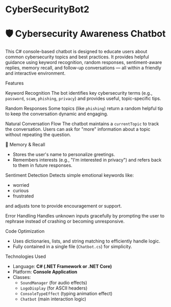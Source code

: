 # CyberSecurityBot2

# 🛡️ Cybersecurity Awareness Chatbot

This C# console-based chatbot is designed to educate users about common cybersecurity topics and best practices. It provides helpful guidance using keyword recognition, random responses, sentiment-aware replies, memory recall, and follow-up conversations — all within a friendly and interactive environment.

Features

Keyword Recognition
The bot identifies key cybersecurity terms (e.g., `password`, `scam`, `phishing`, `privacy`) and provides useful, topic-specific tips.

 Random Responses
Some topics (like `phishing`) return a random helpful tip to keep the conversation dynamic and engaging.

 Natural Conversation Flow
The chatbot maintains a `currentTopic` to track the conversation. Users can ask for "more" information about a topic without repeating the question.

 🧠 Memory & Recall
- Stores the user's name to personalize greetings.
- Remembers interests (e.g., "I'm interested in privacy") and refers back to them in future responses.

Sentiment Detection
Detects simple emotional keywords like:
- worried
- curious
- frustrated

and adjusts tone to provide encouragement or support.

 Error Handling
Handles unknown inputs gracefully by prompting the user to rephrase instead of crashing or becoming unresponsive.

 Code Optimization
- Uses dictionaries, lists, and string matching to efficiently handle logic.
- Fully contained in a single file (`Chatbot.cs`) for simplicity.


Technologies Used

- Language: **C# (.NET Framework or .NET Core)**
- Platform: **Console Application**
- Classes:
  - `SoundManager` (for audio effects)
  - `LogoDisplay` (for ASCII headers)
  - `ConsoleTypeEffect` (typing animation effect)
  - `Chatbot` (main interaction logic)

 



